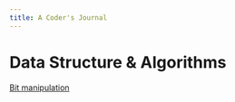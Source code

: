 ```yaml
---
title: A Coder's Journal
---
```


# Data Structure & Algorithms
[Bit manipulation](article/bit_manipulation.md)
